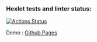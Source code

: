 ### Hexlet tests and linter status:
[![Actions Status](https://github.com/Tatyana100500/layout-designer-project-lvl1/workflows/hexlet-check/badge.svg)](https://github.com/Tatyana100500/layout-designer-project-lvl1/actions)

Demo :
[Github Pages](https://github.com/Tatyana100500/layout-designer-project-lvl1/)